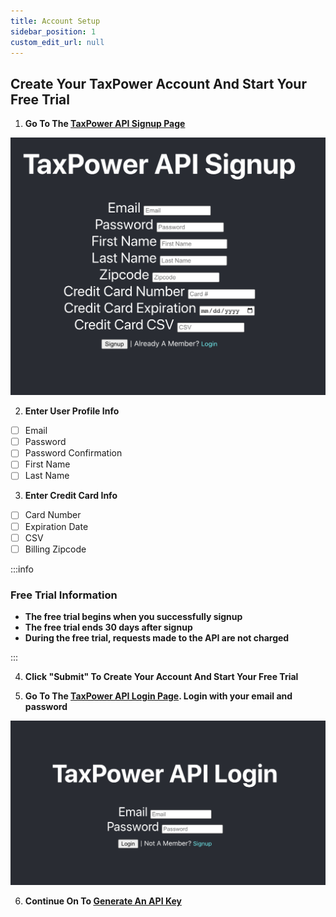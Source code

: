 ```yaml
---
title: Account Setup
sidebar_position: 1
custom_edit_url: null
---
```


## Create Your TaxPower Account And Start Your Free Trial



1. **Go To The [TaxPower API Signup Page](https://www.taxpower.com/signup)**


![TaxPower API Signup Page](../../static/img/signup.png)


2. **Enter User Profile Info**
 - [ ] Email
 - [ ] Password
 - [ ] Password Confirmation
 - [ ] First Name
 - [ ] Last Name
3. **Enter Credit Card Info** 
 - [ ] Card Number
 - [ ] Expiration Date
 - [ ] CSV
 - [ ] Billing Zipcode

:::info

### Free Trial Information

- **The free trial begins when you successfully signup**
- **The free trial ends 30 days after signup**
- **During the free trial, requests made to the API are not charged**  


:::

4. **Click "Submit" To Create Your Account And Start Your Free Trial**

5. **Go To The [TaxPower API Login Page](https://www.taxpower.com/login). Login with your email and password**

![TaxPower API Signup Login Page](../../static/img/login.png)

6. **Continue On To [Generate An API Key](generate-api-key.md)**

